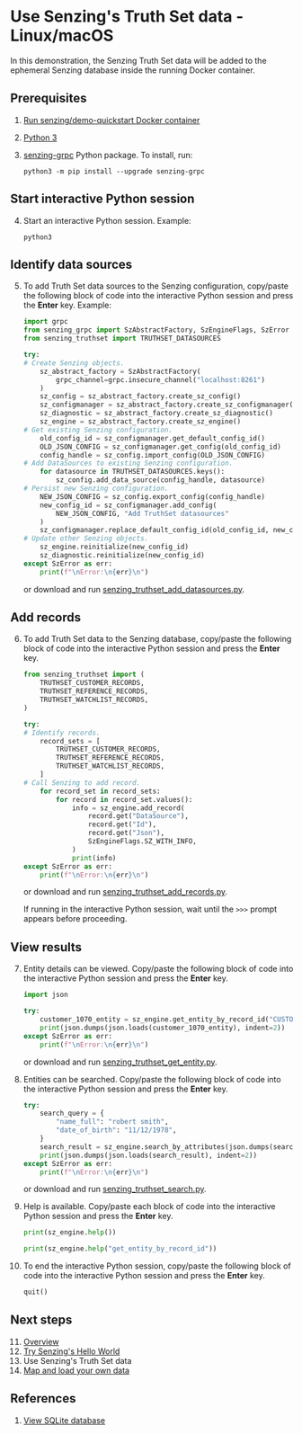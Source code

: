 # Use Senzing's Truth Set data - Linux/macOS

In this demonstration, the Senzing Truth Set data will be added to the ephemeral
Senzing database inside the running Docker container.

## Prerequisites

1. [Run senzing/demo-quickstart Docker container]
1. [Python 3]
1. [senzing-grpc] Python package.
   To install, run:

    ```console
    python3 -m pip install --upgrade senzing-grpc

    ```

## Start interactive Python session

4. Start an interactive Python session.
   Example:

    ```console
    python3

    ```

## Identify data sources

5. To add Truth Set data sources to the Senzing configuration,
   copy/paste the following block of code into the interactive Python session
   and press the **Enter** key.
   Example:

    ```python
    import grpc
    from senzing_grpc import SzAbstractFactory, SzEngineFlags, SzError
    from senzing_truthset import TRUTHSET_DATASOURCES

    try:
    # Create Senzing objects.
        sz_abstract_factory = SzAbstractFactory(
            grpc_channel=grpc.insecure_channel("localhost:8261")
        )
        sz_config = sz_abstract_factory.create_sz_config()
        sz_configmanager = sz_abstract_factory.create_sz_configmanager()
        sz_diagnostic = sz_abstract_factory.create_sz_diagnostic()
        sz_engine = sz_abstract_factory.create_sz_engine()
    # Get existing Senzing configuration.
        old_config_id = sz_configmanager.get_default_config_id()
        OLD_JSON_CONFIG = sz_configmanager.get_config(old_config_id)
        config_handle = sz_config.import_config(OLD_JSON_CONFIG)
    # Add DataSources to existing Senzing configuration.
        for datasource in TRUTHSET_DATASOURCES.keys():
            sz_config.add_data_source(config_handle, datasource)
    # Persist new Senzing configuration.
        NEW_JSON_CONFIG = sz_config.export_config(config_handle)
        new_config_id = sz_configmanager.add_config(
            NEW_JSON_CONFIG, "Add TruthSet datasources"
        )
        sz_configmanager.replace_default_config_id(old_config_id, new_config_id)
    # Update other Senzing objects.
        sz_engine.reinitialize(new_config_id)
        sz_diagnostic.reinitialize(new_config_id)
    except SzError as err:
        print(f"\nError:\n{err}\n")

    ```

    or download and run [senzing_truthset_add_datasources.py].

## Add records

6. To add Truth Set data to the Senzing database,
   copy/paste the following block of code into the interactive Python session
   and press the **Enter** key.

    ```python
    from senzing_truthset import (
        TRUTHSET_CUSTOMER_RECORDS,
        TRUTHSET_REFERENCE_RECORDS,
        TRUTHSET_WATCHLIST_RECORDS,
    )

    try:
    # Identify records.
        record_sets = [
            TRUTHSET_CUSTOMER_RECORDS,
            TRUTHSET_REFERENCE_RECORDS,
            TRUTHSET_WATCHLIST_RECORDS,
        ]
    # Call Senzing to add record.
        for record_set in record_sets:
            for record in record_set.values():
                info = sz_engine.add_record(
                    record.get("DataSource"),
                    record.get("Id"),
                    record.get("Json"),
                    SzEngineFlags.SZ_WITH_INFO,
                )
                print(info)
    except SzError as err:
        print(f"\nError:\n{err}\n")

    ```

    or download and run [senzing_truthset_add_records.py].

    If running in the interactive Python session, wait until the `>>>` prompt appears before proceeding.

## View results

7. Entity details can be viewed.
   Copy/paste the following block of code into the interactive Python session
   and press the **Enter** key.

    ```python
    import json

    try:
        customer_1070_entity = sz_engine.get_entity_by_record_id("CUSTOMERS", "1070")
        print(json.dumps(json.loads(customer_1070_entity), indent=2))
    except SzError as err:
        print(f"\nError:\n{err}\n")

    ```

    or download and run [senzing_truthset_get_entity.py].

1. Entities can be searched.
   Copy/paste the following block of code into the interactive Python session
   and press the **Enter** key.

    ```python
    try:
        search_query = {
            "name_full": "robert smith",
            "date_of_birth": "11/12/1978",
        }
        search_result = sz_engine.search_by_attributes(json.dumps(search_query))
        print(json.dumps(json.loads(search_result), indent=2))
    except SzError as err:
        print(f"\nError:\n{err}\n")

    ```

    or download and run [senzing_truthset_search.py].

1. Help is available.
   Copy/paste each block of code into the interactive Python session
   and press the **Enter** key.

    ```python
    print(sz_engine.help())

    ```

    ```python
    print(sz_engine.help("get_entity_by_record_id"))

    ```

1. To end the interactive Python session,
   copy/paste the following block of code into the interactive Python session
   and press the **Enter** key.

    ```python
    quit()

    ```

## Next steps

11. [Overview]
1. [Try Senzing's Hello World]
1. Use Senzing's Truth Set data
1. [Map and load your own data]

## References

1. [View SQLite database](coleifer-sqlite-web.md)

[Map and load your own data]: map-and-load-your-own-data.md
[Overview]: README.md
[Python 3]: https://github.com/senzing-garage/knowledge-base/blob/main/WHATIS/python3.md
[Run senzing/demo-quickstart Docker container]: README.md#run-docker-container
[senzing_truthset_add_datasources.py]: https://raw.githubusercontent.com/senzing-garage/knowledge-base/main/proposals/streamline/senzing_truthset_add_datasources.py
[senzing_truthset_add_records.py]: https://raw.githubusercontent.com/senzing-garage/knowledge-base/main/proposals/streamline/senzing_truthset_add_records.py
[senzing_truthset_get_entity.py]: https://raw.githubusercontent.com/senzing-garage/knowledge-base/main/proposals/streamline/senzing_truthset_get_entity.py
[senzing_truthset_search.py]: https://raw.githubusercontent.com/senzing-garage/knowledge-base/main/proposals/streamline/senzing_truthset_search.py
[senzing-grpc]: https://github.com/senzing-garage/sz-sdk-python-grpc
[Try Senzing's Hello World]: hello-world.md
